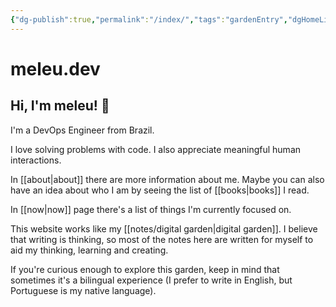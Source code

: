 ```yaml
---
{"dg-publish":true,"permalink":"/index/","tags":"gardenEntry","dgHomeLink":true,"dgPassFrontmatter":false}
---
```


# meleu.dev

## Hi, I'm meleu! 👋

I'm a DevOps Engineer from Brazil.

I love solving problems with code. I also appreciate meaningful human interactions.

In [[about|about]] there are more information about me. Maybe you can also have an idea about who I am by seeing the list of [[books|books]] I read.

In [[now|now]] page there's a list of things I'm currently focused on.

This website works like my [[notes/digital garden|digital garden]]. I believe that writing is thinking, so most of the notes here are written for myself to aid my thinking, learning and creating.

If you're curious enough to explore this garden, keep in mind that sometimes it's a bilingual experience (I prefer to write in English, but Portuguese is my native language).

